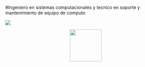 #Ingeniero en sistemas computacionales y tecnico en soporte y mantenimiento de equipo de computo

![](https://cdn.discordapp.com/attachments/1033544793155960913/1199948098185744495/IMG_20221202_233651_467.jpg?ex=65c465c0&is=65b1f0c0&hm=b3111b8f40b293bf3d0bc75f1c4b0de12cabe4a8698e10b4389d0126a6399f56&)
<p align="center">
  <img src="[url_de_tu_imagen](https://cdn.discordapp.com/attachments/1033544793155960913/1199948098185744495/IMG_20221202_233651_467.jpg?ex=65c465c0&is=65b1f0c0&hm=b3111b8f40b293bf3d0bc75f1c4b0de12cabe4a8698e10b4389d0126a6399f56&)https://cdn.discordapp.com/attachments/1033544793155960913/1199948098185744495/IMG_20221202_233651_467.jpg?ex=65c465c0&is=65b1f0c0&hm=b3111b8f40b293bf3d0bc75f1c4b0de12cabe4a8698e10b4389d0126a6399f56&" width="100">
</p>
